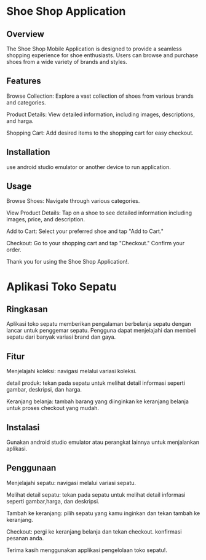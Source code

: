 # Shoe Shop Application

## Overview
The Shoe Shop Mobile Application is designed to provide a seamless shopping experience for shoe enthusiasts. Users can browse and purchase shoes from a wide variety of brands and styles.

## Features
Browse Collection: Explore a vast collection of shoes from various brands and categories.

Product Details: View detailed information, including images, descriptions, and harga.

Shopping Cart: Add desired items to the shopping cart for easy checkout.

## Installation
use android studio emulator or another device to run application.

## Usage
Browse Shoes:
Navigate through various categories.

View Product Details:
Tap on a shoe to see detailed information including images, price, and description.

Add to Cart:
Select your preferred shoe and tap "Add to Cart."

Checkout:
Go to your shopping cart and tap "Checkout."
Confirm your order.

Thank you for using the Shoe Shop Application!.

# Aplikasi Toko Sepatu

## Ringkasan
Aplikasi toko sepatu memberikan pengalaman berbelanja sepatu dengan lancar untuk penggemar sepatu. Pengguna dapat menjelajahi dan membeli sepatu dari banyak variasi brand dan gaya.

## Fitur
Menjelajahi koleksi: navigasi melalui variasi koleksi.

detail produk: tekan pada sepatu untuk melihat detail informasi seperti gambar, deskripsi, dan harga.

Keranjang belanja: tambah barang yang diinginkan ke keranjang belanja untuk proses checkout yang mudah.

## Instalasi
Gunakan android studio emulator atau perangkat lainnya untuk menjalankan aplikasi.

## Penggunaan
Menjelajahi sepatu:
navigasi melalui variasi sepatu.

Melihat detail sepatu:
tekan pada sepatu untuk melihat detail informasi seperti gambar,harga, dan deskripsi.

Tambah ke keranjang:
pilih sepatu yang kamu inginkan dan tekan tambah ke keranjang.

Checkout:
pergi ke keranjang belanja dan tekan checkout.
konfirmasi pesanan anda.

Terima kasih menggunakan applikasi pengelolaan toko sepatu!.
